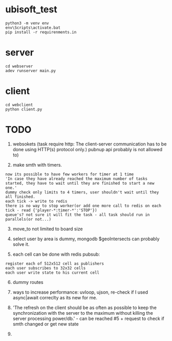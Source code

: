 # ubisoft_test

```
python3 -m venv env
env\Scripts\activate.bat
pip install -r requirenments.in
```

# server

```
cd webserver
adev runserver main.py
```

# client

```
cd webclient
python client.py
```


# TODO

1. websokets (task require http: The client-server communication has to be done using HTTP(s) protocol only.)
pubnup api probably is not allowed to)

2. make smth with timers.
```
now its possible to have few workers for timer at 1 time
'In case they have already reached the maximum number of tasks started, they have to wait until they are finished to start a new one.'
dummy check only limits to 4 timers, user shouldn't wait until they all finished.
each tick -> write to redis
there is no way to stop worker(or add one more call to redis on each tick - read {'player-*:timer-*':'STOP'})
queue's? not sure it will fit the task - all task should run in parallels(or not...)
```
3. move_to not limited to board size

4. select user by area is dummy, mongodb $geoIntersects can probably solve it.

5. each cell can be done with redis pubsub:
```
register each of 512x512 cell as publishers
each user subscribes to 32x32 cells
each user write state to his current cell
```

6. dummy routes 

7. ways to increase performance: uvloop, ujson, re-check if I used async|await correclty as its new for me.

8. 'The refresh on the client should be as often as possible to keep the synchronization with the server to the
maximum without killing the server processing power/db.' - can be reached #5 + request to check if smth changed or get new state

9. 

